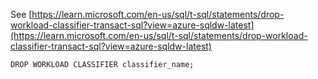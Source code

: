 See [https://learn.microsoft.com/en-us/sql/t-sql/statements/drop-workload-classifier-transact-sql?view=azure-sqldw-latest](https://learn.microsoft.com/en-us/sql/t-sql/statements/drop-workload-classifier-transact-sql?view=azure-sqldw-latest)
```
DROP WORKLOAD CLASSIFIER classifier_name;
```

